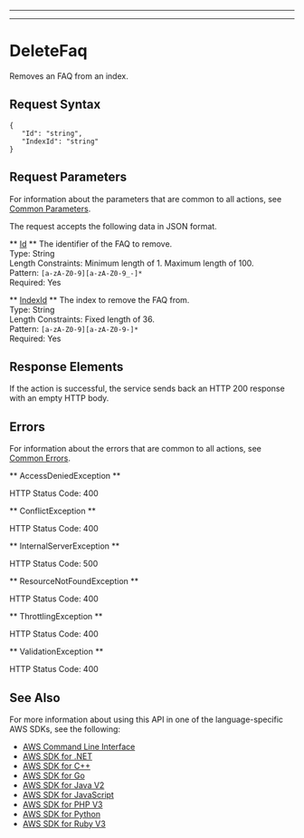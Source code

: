 --------

--------

# DeleteFaq<a name="API_DeleteFaq"></a>

Removes an FAQ from an index\.

## Request Syntax<a name="API_DeleteFaq_RequestSyntax"></a>

```
{
   "Id": "string",
   "IndexId": "string"
}
```

## Request Parameters<a name="API_DeleteFaq_RequestParameters"></a>

For information about the parameters that are common to all actions, see [Common Parameters](CommonParameters.md)\.

The request accepts the following data in JSON format\.

 ** [Id](#API_DeleteFaq_RequestSyntax) **   <a name="Kendra-DeleteFaq-request-Id"></a>
The identifier of the FAQ to remove\.  
Type: String  
Length Constraints: Minimum length of 1\. Maximum length of 100\.  
Pattern: `[a-zA-Z0-9][a-zA-Z0-9_-]*`   
Required: Yes

 ** [IndexId](#API_DeleteFaq_RequestSyntax) **   <a name="Kendra-DeleteFaq-request-IndexId"></a>
The index to remove the FAQ from\.  
Type: String  
Length Constraints: Fixed length of 36\.  
Pattern: `[a-zA-Z0-9][a-zA-Z0-9-]*`   
Required: Yes

## Response Elements<a name="API_DeleteFaq_ResponseElements"></a>

If the action is successful, the service sends back an HTTP 200 response with an empty HTTP body\.

## Errors<a name="API_DeleteFaq_Errors"></a>

For information about the errors that are common to all actions, see [Common Errors](CommonErrors.md)\.

 ** AccessDeniedException **   
  
HTTP Status Code: 400

 ** ConflictException **   
  
HTTP Status Code: 400

 ** InternalServerException **   
  
HTTP Status Code: 500

 ** ResourceNotFoundException **   
  
HTTP Status Code: 400

 ** ThrottlingException **   
  
HTTP Status Code: 400

 ** ValidationException **   
  
HTTP Status Code: 400

## See Also<a name="API_DeleteFaq_SeeAlso"></a>

For more information about using this API in one of the language\-specific AWS SDKs, see the following:
+  [AWS Command Line Interface](https://docs.aws.amazon.com/goto/aws-cli/kendra-2019-02-03/DeleteFaq) 
+  [AWS SDK for \.NET](https://docs.aws.amazon.com/goto/DotNetSDKV3/kendra-2019-02-03/DeleteFaq) 
+  [AWS SDK for C\+\+](https://docs.aws.amazon.com/goto/SdkForCpp/kendra-2019-02-03/DeleteFaq) 
+  [AWS SDK for Go](https://docs.aws.amazon.com/goto/SdkForGoV1/kendra-2019-02-03/DeleteFaq) 
+  [AWS SDK for Java V2](https://docs.aws.amazon.com/goto/SdkForJavaV2/kendra-2019-02-03/DeleteFaq) 
+  [AWS SDK for JavaScript](https://docs.aws.amazon.com/goto/AWSJavaScriptSDK/kendra-2019-02-03/DeleteFaq) 
+  [AWS SDK for PHP V3](https://docs.aws.amazon.com/goto/SdkForPHPV3/kendra-2019-02-03/DeleteFaq) 
+  [AWS SDK for Python](https://docs.aws.amazon.com/goto/boto3/kendra-2019-02-03/DeleteFaq) 
+  [AWS SDK for Ruby V3](https://docs.aws.amazon.com/goto/SdkForRubyV3/kendra-2019-02-03/DeleteFaq) 